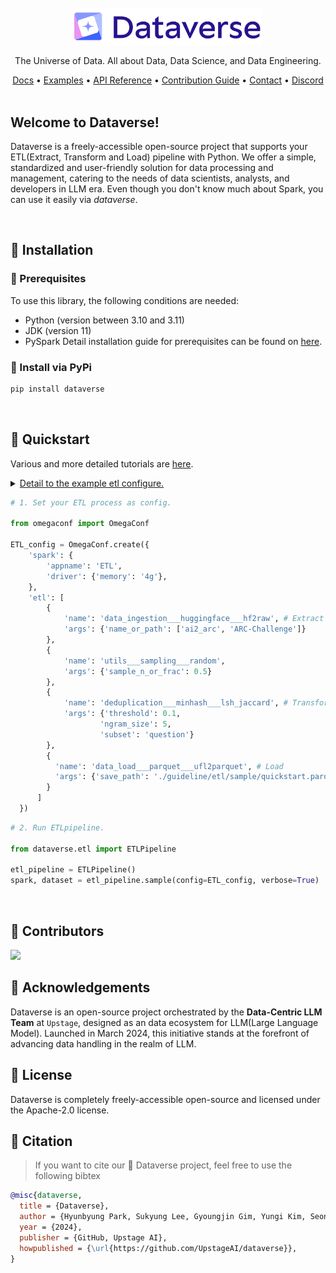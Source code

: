 <div align="center">

<br>
<picture>
  <source media="(prefers-color-scheme: dark)" srcset="docs/images/dataverse_logo-white.png" width=300>
  <source media="(prefers-color-scheme: light)" srcset="docs/images/dataverse_logo-color.png" width=300>
  <img alt="DATAVERSE" src="docs/images/dataverse_logo-color.png" width=300>
</picture>

<br>

The Universe of Data. 
All about Data, Data Science, and Data Engineering.

[Docs](https://data-verse.gitbook.io/docs/) • [Examples](https://github.com/UpstageAI/dataverse/tree/main/guideline) • [API Reference](https://UpstageAI.github.io/dataverse/) • [Contribution Guide](https://github.com/UpstageAI/dataverse/blob/main/contribution/CONTRIBUTING.md)  • [Contact](mailto:dataverse@upstage.ai)  • [Discord](https://discord.gg/uC7cmSKwvm)
<br><br>
<div align="left">

## Welcome to Dataverse!
Dataverse is a freely-accessible open-source project that supports your ETL(Extract, Transform and Load) pipeline with Python. We offer a simple, standardized and user-friendly solution for data processing and management, catering to the needs of data scientists, analysts, and developers in LLM era. Even though you don't know much about Spark, you can use it easily via _dataverse_.

<br>

## 🌌 Installation
### 🌠 Prerequisites
To use this library, the following conditions are needed:
- Python (version between 3.10 and 3.11)
- JDK (version 11)
- PySpark
Detail installation guide for prerequisites can be found on [here](https://data-verse.gitbook.io/docs/installation).

### 🌠 Install via PyPi
```bash
pip install dataverse
```

<br>

## 🌌 Quickstart
Various and more detailed tutorials are [here](https://github.com/UpstageAI/dataverse/tree/main/guideline).

<details>
    <summary><u>Detail to the example etl configure.</u></summary>
    <ul></ul>
    <ul>
        <li style="line-height:250%;"> <b>data_ingestion___huggingface___hf2raw </b></li>
        Load dataset from <a href="https://huggingface.co/datasets/allenai/ai2_arc">Hugging Face</a>, which contains a total of 2.59k rows.
    </ul>
    <ul>
        <li style="line-height:250%;"> <b>utils___sampling___random </b></li>
        To decrease the dataset size, randomly subsample 50% of data to reduce the size of dataset, with a default seed value of 42. <br/>
        This will reduce the dataset to 1.29k rows. 
    </ul>
    <ul>
        <li style="line-height:250%;"> <b>deduplication___minhash___lsh_jaccard </b></li>
        Deduplicate by <code>question</code> column, 5-gram minhash jaccard similarity threshold of 0.1.
    </ul>
    <ul>
        <li style="line-height:250%;"> <b>data_load___parquet___ufl2parquet </b></li>
        Save the processed dataset as a Parquet file to <code>./guideline/etl/sample/quickstart.parquet</code>.<br/>
        The final dataset comprises around 1.14k rows.
    </ul>
</details>

```python
# 1. Set your ETL process as config.

from omegaconf import OmegaConf

ETL_config = OmegaConf.create({
    'spark': {
        'appname': 'ETL',
        'driver': {'memory': '4g'},
    },
    'etl': [
        { 
            'name': 'data_ingestion___huggingface___hf2raw', # Extract
            'args': {'name_or_path': ['ai2_arc', 'ARC-Challenge']}
        },
        {
            'name': 'utils___sampling___random',
            'args': {'sample_n_or_frac': 0.5}
        },
        {
            'name': 'deduplication___minhash___lsh_jaccard', # Transform
            'args': {'threshold': 0.1,
                    'ngram_size': 5,
                    'subset': 'question'}
        },
        {
          'name': 'data_load___parquet___ufl2parquet', # Load
          'args': {'save_path': './guideline/etl/sample/quickstart.parquet'}
        }
      ]
  })
```


```python
# 2. Run ETLpipeline.

from dataverse.etl import ETLPipeline

etl_pipeline = ETLPipeline()
spark, dataset = etl_pipeline.sample(config=ETL_config, verbose=True)
```
<br>


## 🌌 Contributors
<a href="https://github.com/UpstageAI/dataverse/graphs/contributors">
  <img src="https://contrib.rocks/image?repo=UpstageAI/dataverse" />
</a>

## 🌌 Acknowledgements

Dataverse is an open-source project orchestrated by the **Data-Centric LLM Team** at `Upstage`, designed as an data ecosystem for LLM(Large Language Model). Launched in March 2024, this initiative stands at the forefront of advancing data handling in the realm of LLM.

## 🌌 License
Dataverse is completely freely-accessible open-source and licensed under the Apache-2.0 license.


## 🌌 Citation
> If you want to cite our 🌌 Dataverse project, feel free to use the following bibtex

```bibtex
@misc{dataverse,
  title = {Dataverse},
  author = {Hyunbyung Park, Sukyung Lee, Gyoungjin Gim, Yungi Kim, Seonghoon Yang, Jihoo Kim, Changbae Ahn, Chanjun Park},
  year = {2024},
  publisher = {GitHub, Upstage AI},
  howpublished = {\url{https://github.com/UpstageAI/dataverse}},
}
```
